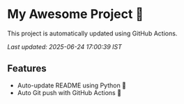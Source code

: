 # My Awesome Project 🚀

This project is automatically updated using GitHub Actions.

_Last updated: 2025-06-24 17:00:39 IST_

## Features
- Auto-update README using Python 🐍
- Auto Git push with GitHub Actions 🤖
